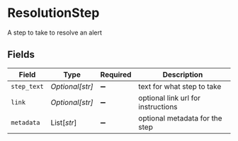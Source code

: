 # ResolutionStep

A step to take to resolve an alert


## Fields

| Field                              | Type                               | Required                           | Description                        |
| ---------------------------------- | ---------------------------------- | ---------------------------------- | ---------------------------------- |
| `step_text`                        | *Optional[str]*                    | :heavy_minus_sign:                 | text for what step to take         |
| `link`                             | *Optional[str]*                    | :heavy_minus_sign:                 | optional link url for instructions |
| `metadata`                         | List[*str*]                        | :heavy_minus_sign:                 | optional metadata for the step     |